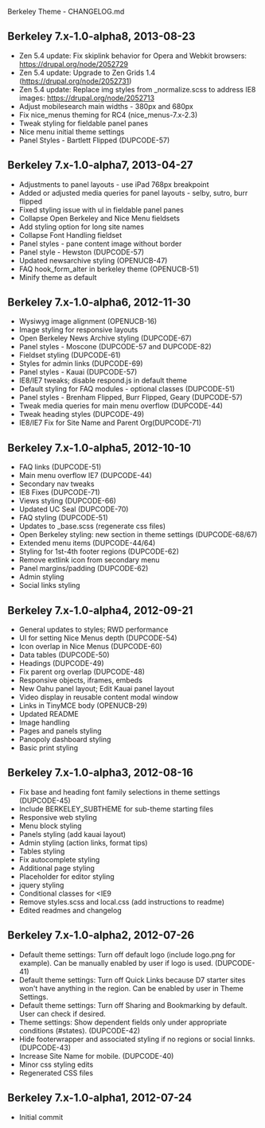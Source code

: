 Berkeley Theme - CHANGELOG.md

Berkeley 7.x-1.0-alpha8, 2013-08-23
------------------------------------
- Zen 5.4 update: Fix skiplink behavior for Opera and Webkit browsers: https://drupal.org/node/2052729
- Zen 5.4 update: Upgrade to Zen Grids 1.4 (https://drupal.org/node/2052731)
- Zen 5.4 update: Replace img styles from _normalize.scss to address IE8 images: https://drupal.org/node/2052713
- Adjust mobilesearch main widths - 380px and 680px
- Fix nice_menus theming for RC4 (nice_menus-7.x-2.3)
- Tweak styling for fieldable panel panes
- Nice menu initial theme settings
- Panel Styles - Bartlett Flipped (DUPCODE-57)

Berkeley 7.x-1.0-alpha7, 2013-04-27
------------------------------------
- Adjustments to panel layouts - use iPad 768px breakpoint
- Added or adjusted media queries for panel layouts - selby, sutro, burr flipped
- Fixed styling issue with ul in fieldable panel panes
- Collapse Open Berkeley and Nice Menu fieldsets
- Add styling option for long site names
- Collapse Font Handling fieldset
- Panel styles - pane content image without border
- Panel style - Hewston (DUPCODE-57)
- Updated newsarchive styling (OPENUCB-47)
- FAQ hook_form_alter in berkeley theme (OPENUCB-51)
- Minify theme as default

Berkeley 7.x-1.0-alpha6, 2012-11-30
------------------------------------
- Wysiwyg image alignment (OPENUCB-16)
- Image styling for responsive layouts
- Open Berkeley News Archive styling (DUPCODE-67)
- Panel styles - Moscone (DUPCODE-57 and DUPCODE-82)
- Fieldset styling (DUPCODE-61)
- Styles for admin links (DUPCODE-69)
- Panel styles - Kauai (DUPCODE-57)
- IE8/IE7 tweaks; disable respond.js in default theme
- Default styling for FAQ modules - optional classes (DUPCODE-51)
- Panel styles - Brenham Flipped, Burr Flipped, Geary (DUPCODE-57)
- Tweak media queries for main menu overflow (DUPCODE-44)
- Tweak heading styles (DUPCODE-49)
- IE8/IE7 Fix for Site Name and Parent Org(DUPCODE-71)

Berkeley 7.x-1.0-alpha5, 2012-10-10
------------------------------------
- FAQ links (DUPCODE-51)
- Main menu overflow IE7 (DUPCODE-44)
- Secondary nav tweaks
- IE8 Fixes (DUPCODE-71)
- Views styling (DUPCODE-66)
- Updated UC Seal (DUPCODE-70)
- FAQ styling (DUPCODE-51)
- Updates to _base.scss (regenerate css files)
- Open Berkeley styling: new section in theme settings (DUPCODE-68/67)
- Extended menu items (DUPCODE-44/64)
- Styling for 1st-4th footer regions (DUPCODE-62)
- Remove extlink icon from secondary menu
- Panel margins/padding (DUPCODE-62)
- Admin styling
- Social links styling


Berkeley 7.x-1.0-alpha4, 2012-09-21
------------------------------------

- General updates to styles; RWD performance
- UI for setting Nice Menus depth (DUPCODE-54)
- Icon overlap in Nice Menus (DUPCODE-60)
- Data tables (DUPCODE-50)
- Headings (DUPCODE-49)
- Fix parent org overlap (DUPCODE-48)
- Responsive objects, iframes, embeds
- New Oahu panel layout; Edit Kauai panel layout
- Video display in reusable content modal window
- Links in TinyMCE body (OPENUCB-29)
- Updated README
- Image handling
- Pages and panels styling
- Panopoly dashboard styling
- Basic print styling


Berkeley 7.x-1.0-alpha3, 2012-08-16
------------------------------------
- Fix base and heading font family selections in theme settings (DUPCODE-45)
- Include BERKELEY_SUBTHEME for sub-theme starting files
- Responsive web styling
- Menu block styling
- Panels styling (add kauai layout)
- Admin styling (action links, format tips)
- Tables styling
- Fix autocomplete styling
- Additional page styling
- Placeholder for editor styling
- jquery styling
- Conditional classes for <IE9
- Remove styles.scss and local.css (add instructions to readme)
- Edited readmes and changelog


Berkeley 7.x-1.0-alpha2, 2012-07-26
------------------------------------
- Default theme settings: Turn off default logo (include logo.png for example). Can be manually enabled by user if logo is used. (DUPCODE-41)
- Default theme settings: Turn off Quick Links because D7 starter sites won't have anything in the region. Can be enabled by user in Theme Settings.
- Default theme settings: Turn off Sharing and Bookmarking by default. User can check if desired.
- Theme settings: Show dependent fields only under appropriate conditions (#states). (DUPCODE-42)
- Hide footerwrapper and associated styling if no regions or social linnks. (DUPCODE-43)
- Increase Site Name for mobile. (DUPCODE-40)
- Minor css styling edits
- Regenerated CSS files


Berkeley 7.x-1.0-alpha1, 2012-07-24
------------------------------------
- Initial commit
